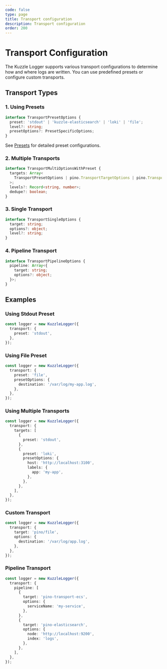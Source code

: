 ```yaml
---
code: false
type: page
title: Transport configuration
description: Transport configuration
order: 200
---
```


# Transport Configuration

The Kuzzle Logger supports various transport configurations to determine how and where logs are written. You can use predefined presets or configure custom transports.

## Transport Types

### 1. Using Presets

```typescript
interface TransportPresetOptions {
  preset: 'stdout' | 'kuzzle-elasticsearch' | 'loki' | 'file';
  level?: string;
  presetOptions?: PresetSpecificOptions;
}
```

See [Presets](/logger/1/guides/presets) for detailed preset configurations.

### 2. Multiple Transports

```typescript
interface TransportMultiOptionsWithPreset {
  targets: Array<
    TransportPresetOptions | pino.TransportTargetOptions | pino.TransportPipelineOptions
  >;
  levels?: Record<string, number>;
  dedupe?: boolean;
}
```

### 3. Single Transport

```typescript
interface TransportSingleOptions {
  target: string;
  options?: object;
  level?: string;
}
```

### 4. Pipeline Transport

```typescript
interface TransportPipelineOptions {
  pipeline: Array<{
    target: string;
    options?: object;
  }>;
}
```

## Examples

### Using Stdout Preset

```typescript
const logger = new KuzzleLogger({
  transport: {
    preset: 'stdout',
  },
});
```

### Using File Preset

```typescript
const logger = new KuzzleLogger({
  transport: {
    preset: 'file',
    presetOptions: {
      destination: '/var/log/my-app.log',
    },
  },
});
```

### Using Multiple Transports

```typescript
const logger = new KuzzleLogger({
  transport: {
    targets: [
      {
        preset: 'stdout',
      },
      {
        preset: 'loki',
        presetOptions: {
          host: 'http://localhost:3100',
          labels: {
            app: 'my-app',
          },
        },
      },
    ],
  },
});
```

### Custom Transport

```typescript
const logger = new KuzzleLogger({
  transport: {
    target: 'pino/file',
    options: {
      destination: '/var/log/app.log',
    },
  },
});
```

### Pipeline Transport

```typescript
const logger = new KuzzleLogger({
  transport: {
    pipeline: [
      {
        target: 'pino-transport-ecs',
        options: {
          serviceName: 'my-service',
        },
      },
      {
        target: 'pino-elasticsearch',
        options: {
          node: 'http://localhost:9200',
          index: 'logs',
        },
      },
    ],
  },
});
```
